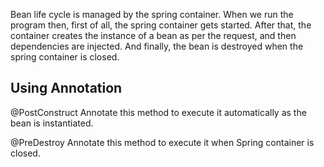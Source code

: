 Bean life cycle is managed by the spring container.
When we run the program then, first of all, the spring container gets started.
After that, the container creates the instance of a bean as per the request, and then dependencies are injected. And finally, the bean is destroyed when the spring container is closed.


Using Annotation
----------------
@PostConstruct
Annotate this method to execute it automatically as the bean is instantiated.

@PreDestroy
Annotate this method to execute it when Spring container is closed.
